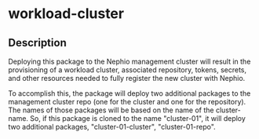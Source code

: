 # workload-cluster

## Description

Deploying this package to the Nephio management cluster will result in the
provisioning of a workload cluster, associated repository, tokens, secrets,
and other resources needed to fully register the new cluster with Nephio.

To accomplish this, the package will deploy two additional packages to the management
cluster repo (one for the cluster and one for the repository).
The names of those packages will be based on the name of the cluster-name. So, if this package
is cloned to the name "cluster-01", it will deploy two additional packages,
"cluster-01-cluster", "cluster-01-repo".


